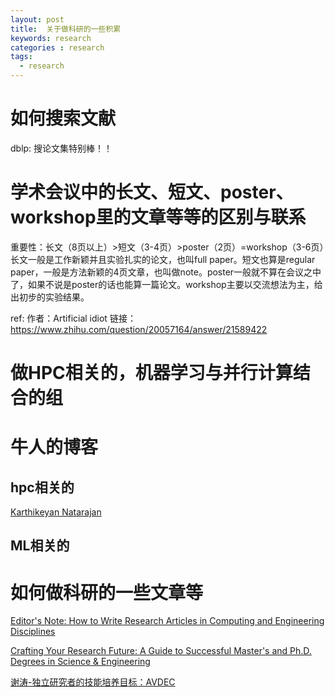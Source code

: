 ```yaml
---
layout: post
title:  关于做科研的一些积累
keywords: research
categories : research
tags:
  - research
---
```



# 如何搜索文献

dblp: 搜论文集特别棒！！




# 学术会议中的长文、短文、poster、workshop里的文章等等的区别与联系


重要性：长文（8页以上）>短文（3-4页）>poster（2页）=workshop（3-6页）长文一般是工作新颖并且实验扎实的论文，也叫full paper。短文也算是regular paper，一般是方法新颖的4页文章，也叫做note。poster一般就不算在会议之中了，如果不说是poster的话也能算一篇论文。workshop主要以交流想法为主，给出初步的实验结果。

ref:
作者：Artificial idiot
链接：https://www.zhihu.com/question/20057164/answer/21589422



# 做HPC相关的，机器学习与并行计算结合的组






# 牛人的博客


## hpc相关的

[Karthikeyan Natarajan](https://lxkarthi.github.io/)


## ML相关的




# 如何做科研的一些文章等

[Editor's Note: How to Write Research Articles in Computing and Engineering Disciplines](https://www.computer.org/csdl/trans/td/2010/02/ttd2010020145.html)

[Crafting Your Research Future: A Guide to Successful Master's and Ph.D. Degrees in Science & Engineering](http://www.morganclaypool.com/doi/abs/10.2200/S00412ED1V01Y201203ENG018)

[谢涛-独立研究者的技能培养目标：AVDEC](http://blog.sina.com.cn/s/blog_82c0ff440100zwbf.html)

